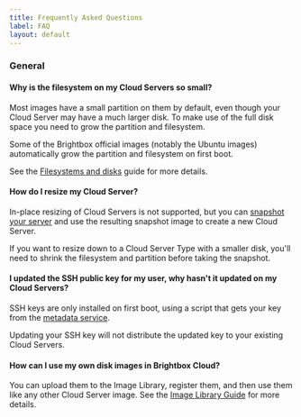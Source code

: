 ```yaml
---
title: Frequently Asked Questions
label: FAQ
layout: default
---
```


### General

#### Why is the filesystem on my Cloud Servers so small?

Most images have a small partition on them by default, even though your
Cloud Server may have a much larger disk. To make use of the full disk space
you need to grow the partition and filesystem.

Some of the Brightbox official images (notably the Ubuntu images) automatically
grow the partition and filesystem on first boot.

See the [Filesystems and disks](/guides/filesystems-and-disks/) guide for more
details.

#### How do I resize my Cloud Server?

In-place resizing of Cloud Servers is not supported, but you can
[snapshot your server](/guides/cli/create-a-snapshot/) and use the resulting
snapshot image to create a new Cloud Server.

If you want to resize down to a Cloud Server Type with a smaller disk, you'll
need to shrink the filesystem and partition before taking the snapshot.

#### I updated the SSH public key for my user, why hasn't it updated on my Cloud Servers?

SSH keys are only installed on first boot, using a script that gets your key
from the [metadata service](/reference/metadata-service).

Updating your SSH key will not distribute the updated key to your existing
Cloud Servers.

#### How can I use my own disk images in Brightbox Cloud?

You can upload them to the Image Library, register them, and then use them like
any other Cloud Server image. See the
[Image Library Guide](/guides/cli/image-library/) for more details.

